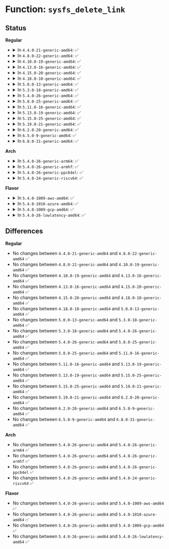 # Function: <code>sysfs_delete_link</code>

## Status
<b>Regular</b>
<ul>
<li>
<details>
<summary>In <code>4.4.0-21-generic-amd64</code>: ✅</summary>

```c
void sysfs_delete_link(struct kobject * kobj, struct kobject * targ, const char * name)
```

```json
{
  "name": "sysfs_delete_link",
  "collision_type": "Unique Global",
  "inline_type": "No",
  "funcs": [
    {
      "addr": 18446744071581520128,
      "name": "sysfs_delete_link",
      "external": true,
      "loc": "fs/sysfs/symlink.c:120",
      "file": "fs/sysfs/symlink.c",
      "inline": "seen, unknown",
      "caller_inline": [],
      "caller_func": [
        "drivers/base/core.c:device_remove_class_symlinks",
        "drivers/base/devcoredump.c:devcd_dev_release"
      ]
    }
  ],
  "symbols": [
    {
      "addr": 18446744071581520128,
      "name": "sysfs_delete_link",
      "section": ".text",
      "bind": "STB_GLOBAL",
      "size": 97
    }
  ]
}
```
</details>
</li>
<li>
<details>
<summary>In <code>4.8.0-22-generic-amd64</code>: ✅</summary>

```c
void sysfs_delete_link(struct kobject * kobj, struct kobject * targ, const char * name)
```

```json
{
  "name": "sysfs_delete_link",
  "collision_type": "Unique Global",
  "inline_type": "No",
  "funcs": [
    {
      "addr": 18446744071581706112,
      "name": "sysfs_delete_link",
      "external": true,
      "loc": "fs/sysfs/symlink.c:120",
      "file": "fs/sysfs/symlink.c",
      "inline": "seen, unknown",
      "caller_inline": [],
      "caller_func": [
        "drivers/base/core.c:device_remove_class_symlinks",
        "drivers/base/devcoredump.c:devcd_dev_release"
      ]
    }
  ],
  "symbols": [
    {
      "addr": 18446744071581706112,
      "name": "sysfs_delete_link",
      "section": ".text",
      "bind": "STB_GLOBAL",
      "size": 97
    }
  ]
}
```
</details>
</li>
<li>
<details>
<summary>In <code>4.10.0-19-generic-amd64</code>: ✅</summary>

```c
void sysfs_delete_link(struct kobject * kobj, struct kobject * targ, const char * name)
```

```json
{
  "name": "sysfs_delete_link",
  "collision_type": "Unique Global",
  "inline_type": "No",
  "funcs": [
    {
      "addr": 18446744071581793968,
      "name": "sysfs_delete_link",
      "external": true,
      "loc": "fs/sysfs/symlink.c:120",
      "file": "fs/sysfs/symlink.c",
      "inline": "seen, unknown",
      "caller_inline": [],
      "caller_func": [
        "drivers/base/core.c:device_remove_class_symlinks",
        "drivers/base/devcoredump.c:devcd_dev_release"
      ]
    }
  ],
  "symbols": [
    {
      "addr": 18446744071581793968,
      "name": "sysfs_delete_link",
      "section": ".text",
      "bind": "STB_GLOBAL",
      "size": 97
    }
  ]
}
```
</details>
</li>
<li>
<details>
<summary>In <code>4.13.0-16-generic-amd64</code>: ✅</summary>

```c
void sysfs_delete_link(struct kobject * kobj, struct kobject * targ, const char * name)
```

```json
{
  "name": "sysfs_delete_link",
  "collision_type": "Unique Global",
  "inline_type": "No",
  "funcs": [
    {
      "addr": 18446744071581848976,
      "name": "sysfs_delete_link",
      "external": true,
      "loc": "fs/sysfs/symlink.c:120",
      "file": "fs/sysfs/symlink.c",
      "inline": "seen, unknown",
      "caller_inline": [],
      "caller_func": [
        "drivers/base/core.c:device_remove_class_symlinks",
        "drivers/base/devcoredump.c:devcd_dev_release"
      ]
    }
  ],
  "symbols": [
    {
      "addr": 18446744071581848976,
      "name": "sysfs_delete_link",
      "section": ".text",
      "bind": "STB_GLOBAL",
      "size": 93
    }
  ]
}
```
</details>
</li>
<li>
<details>
<summary>In <code>4.15.0-20-generic-amd64</code>: ✅</summary>

```c
void sysfs_delete_link(struct kobject * kobj, struct kobject * targ, const char * name)
```

```json
{
  "name": "sysfs_delete_link",
  "collision_type": "Unique Global",
  "inline_type": "No",
  "funcs": [
    {
      "addr": 18446744071581998784,
      "name": "sysfs_delete_link",
      "external": true,
      "loc": "fs/sysfs/symlink.c:121",
      "file": "fs/sysfs/symlink.c",
      "inline": "seen, unknown",
      "caller_inline": [],
      "caller_func": [
        "drivers/base/core.c:device_remove_class_symlinks",
        "drivers/base/devcoredump.c:devcd_dev_release"
      ]
    }
  ],
  "symbols": [
    {
      "addr": 18446744071581998784,
      "name": "sysfs_delete_link",
      "section": ".text",
      "bind": "STB_GLOBAL",
      "size": 93
    }
  ]
}
```
</details>
</li>
<li>
<details>
<summary>In <code>4.18.0-10-generic-amd64</code>: ✅</summary>

```c
void sysfs_delete_link(struct kobject * kobj, struct kobject * targ, const char * name)
```

```json
{
  "name": "sysfs_delete_link",
  "collision_type": "Unique Global",
  "inline_type": "No",
  "funcs": [
    {
      "addr": 18446744071582186864,
      "name": "sysfs_delete_link",
      "external": true,
      "loc": "fs/sysfs/symlink.c:120",
      "file": "fs/sysfs/symlink.c",
      "inline": "seen, unknown",
      "caller_inline": [],
      "caller_func": [
        "drivers/base/core.c:device_remove_class_symlinks",
        "drivers/base/devcoredump.c:devcd_dev_release"
      ]
    }
  ],
  "symbols": [
    {
      "addr": 18446744071582186864,
      "name": "sysfs_delete_link",
      "section": ".text",
      "bind": "STB_GLOBAL",
      "size": 93
    }
  ]
}
```
</details>
</li>
<li>
<details>
<summary>In <code>5.0.0-13-generic-amd64</code>: ✅</summary>

```c
void sysfs_delete_link(struct kobject * kobj, struct kobject * targ, const char * name)
```

```json
{
  "name": "sysfs_delete_link",
  "collision_type": "Unique Global",
  "inline_type": "No",
  "funcs": [
    {
      "addr": 18446744071582282000,
      "name": "sysfs_delete_link",
      "external": true,
      "loc": "fs/sysfs/symlink.c:121",
      "file": "fs/sysfs/symlink.c",
      "inline": "seen, unknown",
      "caller_inline": [],
      "caller_func": [
        "drivers/base/core.c:device_remove_class_symlinks",
        "drivers/base/devcoredump.c:devcd_dev_release"
      ]
    }
  ],
  "symbols": [
    {
      "addr": 18446744071582282000,
      "name": "sysfs_delete_link",
      "section": ".text",
      "bind": "STB_GLOBAL",
      "size": 95
    }
  ]
}
```
</details>
</li>
<li>
<details>
<summary>In <code>5.3.0-18-generic-amd64</code>: ✅</summary>

```c
void sysfs_delete_link(struct kobject * kobj, struct kobject * targ, const char * name)
```

```json
{
  "name": "sysfs_delete_link",
  "collision_type": "Unique Global",
  "inline_type": "No",
  "funcs": [
    {
      "addr": 18446744071582446672,
      "name": "sysfs_delete_link",
      "external": true,
      "loc": "fs/sysfs/symlink.c:121",
      "file": "fs/sysfs/symlink.c",
      "inline": "seen, unknown",
      "caller_inline": [],
      "caller_func": [
        "drivers/base/core.c:device_remove_class_symlinks",
        "drivers/base/devcoredump.c:devcd_dev_release"
      ]
    }
  ],
  "symbols": [
    {
      "addr": 18446744071582446672,
      "name": "sysfs_delete_link",
      "section": ".text",
      "bind": "STB_GLOBAL",
      "size": 95
    }
  ]
}
```
</details>
</li>
<li>
<details>
<summary>In <code>5.4.0-26-generic-amd64</code>: ✅</summary>

```c
void sysfs_delete_link(struct kobject * kobj, struct kobject * targ, const char * name)
```

```json
{
  "name": "sysfs_delete_link",
  "collision_type": "Unique Global",
  "inline_type": "No",
  "funcs": [
    {
      "addr": 18446744071582545872,
      "name": "sysfs_delete_link",
      "external": true,
      "loc": "fs/sysfs/symlink.c:121",
      "file": "fs/sysfs/symlink.c",
      "inline": "seen, unknown",
      "caller_inline": [],
      "caller_func": [
        "drivers/base/core.c:device_remove_class_symlinks",
        "drivers/base/devcoredump.c:devcd_dev_release"
      ]
    }
  ],
  "symbols": [
    {
      "addr": 18446744071582545872,
      "name": "sysfs_delete_link",
      "section": ".text",
      "bind": "STB_GLOBAL",
      "size": 95
    }
  ]
}
```
</details>
</li>
<li>
<details>
<summary>In <code>5.8.0-25-generic-amd64</code>: ✅</summary>

```c
void sysfs_delete_link(struct kobject * kobj, struct kobject * targ, const char * name)
```

```json
{
  "name": "sysfs_delete_link",
  "collision_type": "Unique Global",
  "inline_type": "No",
  "funcs": [
    {
      "addr": 18446744071582852240,
      "name": "sysfs_delete_link",
      "external": true,
      "loc": "fs/sysfs/symlink.c:121",
      "file": "fs/sysfs/symlink.c",
      "inline": "seen, unknown",
      "caller_inline": [],
      "caller_func": [
        "drivers/base/core.c:device_remove_class_symlinks",
        "drivers/base/devcoredump.c:devcd_dev_release"
      ]
    }
  ],
  "symbols": [
    {
      "addr": 18446744071582852240,
      "name": "sysfs_delete_link",
      "section": ".text",
      "bind": "STB_GLOBAL",
      "size": 95
    }
  ]
}
```
</details>
</li>
<li>
<details>
<summary>In <code>5.11.0-16-generic-amd64</code>: ✅</summary>

```c
void sysfs_delete_link(struct kobject * kobj, struct kobject * targ, const char * name)
```

```json
{
  "name": "sysfs_delete_link",
  "collision_type": "Unique Global",
  "inline_type": "No",
  "funcs": [
    {
      "addr": 18446744071582925232,
      "name": "sysfs_delete_link",
      "external": true,
      "loc": "fs/sysfs/symlink.c:121",
      "file": "fs/sysfs/symlink.c",
      "inline": "seen, unknown",
      "caller_inline": [],
      "caller_func": [
        "drivers/base/core.c:device_remove_class_symlinks",
        "drivers/base/devcoredump.c:devcd_dev_release"
      ]
    }
  ],
  "symbols": [
    {
      "addr": 18446744071582925232,
      "name": "sysfs_delete_link",
      "section": ".text",
      "bind": "STB_GLOBAL",
      "size": 95
    }
  ]
}
```
</details>
</li>
<li>
<details>
<summary>In <code>5.13.0-19-generic-amd64</code>: ✅</summary>

```c
void sysfs_delete_link(struct kobject * kobj, struct kobject * targ, const char * name)
```

```json
{
  "name": "sysfs_delete_link",
  "collision_type": "Unique Global",
  "inline_type": "No",
  "funcs": [
    {
      "addr": 18446744071582952880,
      "name": "sysfs_delete_link",
      "external": true,
      "loc": "fs/sysfs/symlink.c:121",
      "file": "fs/sysfs/symlink.c",
      "inline": "seen, unknown",
      "caller_inline": [],
      "caller_func": [
        "drivers/base/core.c:device_remove_class_symlinks",
        "drivers/base/devcoredump.c:devcd_dev_release"
      ]
    }
  ],
  "symbols": [
    {
      "addr": 18446744071582952880,
      "name": "sysfs_delete_link",
      "section": ".text",
      "bind": "STB_GLOBAL",
      "size": 95
    }
  ]
}
```
</details>
</li>
<li>
<details>
<summary>In <code>5.15.0-25-generic-amd64</code>: ✅</summary>

```c
void sysfs_delete_link(struct kobject * kobj, struct kobject * targ, const char * name)
```

```json
{
  "name": "sysfs_delete_link",
  "collision_type": "Unique Global",
  "inline_type": "No",
  "funcs": [
    {
      "addr": 18446744071583288112,
      "name": "sysfs_delete_link",
      "external": true,
      "loc": "fs/sysfs/symlink.c:121",
      "file": "fs/sysfs/symlink.c",
      "inline": "seen, unknown",
      "caller_inline": [],
      "caller_func": [
        "drivers/base/core.c:device_remove_class_symlinks",
        "drivers/base/devcoredump.c:devcd_dev_release"
      ]
    }
  ],
  "symbols": [
    {
      "addr": 18446744071583288112,
      "name": "sysfs_delete_link",
      "section": ".text",
      "bind": "STB_GLOBAL",
      "size": 95
    }
  ]
}
```
</details>
</li>
<li>
<details>
<summary>In <code>5.19.0-21-generic-amd64</code>: ✅</summary>

```c
void sysfs_delete_link(struct kobject * kobj, struct kobject * targ, const char * name)
```

```json
{
  "name": "sysfs_delete_link",
  "collision_type": "Unique Global",
  "inline_type": "No",
  "funcs": [
    {
      "addr": 18446744071583793872,
      "name": "sysfs_delete_link",
      "external": true,
      "loc": "fs/sysfs/symlink.c:121",
      "file": "fs/sysfs/symlink.c",
      "inline": "seen, unknown",
      "caller_inline": [],
      "caller_func": [
        "drivers/base/core.c:device_remove_class_symlinks",
        "drivers/base/devcoredump.c:devcd_dev_release"
      ]
    }
  ],
  "symbols": [
    {
      "addr": 18446744071583793872,
      "name": "sysfs_delete_link",
      "section": ".text",
      "bind": "STB_GLOBAL",
      "size": 111
    }
  ]
}
```
</details>
</li>
<li>
<details>
<summary>In <code>6.2.0-20-generic-amd64</code>: ✅</summary>

```c
void sysfs_delete_link(struct kobject * kobj, struct kobject * targ, const char * name)
```

```json
{
  "name": "sysfs_delete_link",
  "collision_type": "Unique Global",
  "inline_type": "No",
  "funcs": [
    {
      "addr": 18446744071584413856,
      "name": "sysfs_delete_link",
      "external": true,
      "loc": "fs/sysfs/symlink.c:121",
      "file": "fs/sysfs/symlink.c",
      "inline": "seen, unknown",
      "caller_inline": [],
      "caller_func": [
        "drivers/base/core.c:device_remove_class_symlinks",
        "drivers/base/devcoredump.c:devcd_dev_release"
      ]
    }
  ],
  "symbols": [
    {
      "addr": 18446744071584413856,
      "name": "sysfs_delete_link",
      "section": ".text",
      "bind": "STB_GLOBAL",
      "size": 111
    }
  ]
}
```
</details>
</li>
<li>
<details>
<summary>In <code>6.5.0-9-generic-amd64</code>: ✅</summary>

```c
void sysfs_delete_link(struct kobject * kobj, struct kobject * targ, const char * name)
```

```json
{
  "name": "sysfs_delete_link",
  "collision_type": "Unique Global",
  "inline_type": "No",
  "funcs": [
    {
      "addr": 18446744071584642416,
      "name": "sysfs_delete_link",
      "external": true,
      "loc": "fs/sysfs/symlink.c:121",
      "file": "fs/sysfs/symlink.c",
      "inline": "seen, unknown",
      "caller_inline": [],
      "caller_func": [
        "drivers/base/core.c:device_remove_class_symlinks",
        "drivers/base/devcoredump.c:devcd_dev_release"
      ]
    }
  ],
  "symbols": [
    {
      "addr": 18446744071584642416,
      "name": "sysfs_delete_link",
      "section": ".text",
      "bind": "STB_GLOBAL",
      "size": 111
    }
  ]
}
```
</details>
</li>
<li>
<details>
<summary>In <code>6.8.0-31-generic-amd64</code>: ✅</summary>

```c
void sysfs_delete_link(struct kobject * kobj, struct kobject * targ, const char * name)
```

```json
{
  "name": "sysfs_delete_link",
  "collision_type": "Unique Global",
  "inline_type": "No",
  "funcs": [
    {
      "addr": 18446744071584874752,
      "name": "sysfs_delete_link",
      "external": true,
      "loc": "fs/sysfs/symlink.c:121",
      "file": "fs/sysfs/symlink.c",
      "inline": "seen, unknown",
      "caller_inline": [],
      "caller_func": [
        "drivers/base/core.c:device_remove_class_symlinks",
        "drivers/base/devcoredump.c:devcd_dev_release"
      ]
    }
  ],
  "symbols": [
    {
      "addr": 18446744071584874752,
      "name": "sysfs_delete_link",
      "section": ".text",
      "bind": "STB_GLOBAL",
      "size": 111
    }
  ]
}
```
</details>
</li>
</ul>
<b>Arch</b>
<ul>
<li>
<details>
<summary>In <code>5.4.0-26-generic-arm64</code>: ✅</summary>

```c
void sysfs_delete_link(struct kobject * kobj, struct kobject * targ, const char * name)
```

```json
{
  "name": "sysfs_delete_link",
  "collision_type": "Unique Global",
  "inline_type": "No",
  "funcs": [
    {
      "addr": 18446603336494184440,
      "name": "sysfs_delete_link",
      "external": true,
      "loc": "fs/sysfs/symlink.c:121",
      "file": "fs/sysfs/symlink.c",
      "inline": "seen, unknown",
      "caller_inline": [],
      "caller_func": [
        "drivers/base/core.c:device_remove_class_symlinks",
        "drivers/base/devcoredump.c:devcd_dev_release"
      ]
    }
  ],
  "symbols": [
    {
      "addr": 18446603336494184440,
      "name": "sysfs_delete_link",
      "section": ".text",
      "bind": "STB_GLOBAL",
      "size": 188
    }
  ]
}
```
</details>
</li>
<li>
<details>
<summary>In <code>5.4.0-26-generic-armhf</code>: ✅</summary>

```c
void sysfs_delete_link(struct kobject * kobj, struct kobject * targ, const char * name)
```

```json
{
  "name": "sysfs_delete_link",
  "collision_type": "Unique Global",
  "inline_type": "No",
  "funcs": [
    {
      "addr": 3227620940,
      "name": "sysfs_delete_link",
      "external": true,
      "loc": "fs/sysfs/symlink.c:121",
      "file": "fs/sysfs/symlink.c",
      "inline": "seen, unknown",
      "caller_inline": [],
      "caller_func": [
        "drivers/base/core.c:device_remove_class_symlinks",
        "drivers/base/devcoredump.c:devcd_dev_release"
      ]
    }
  ],
  "symbols": [
    {
      "addr": 3227620940,
      "name": "sysfs_delete_link",
      "section": ".text",
      "bind": "STB_GLOBAL",
      "size": 124
    }
  ]
}
```
</details>
</li>
<li>
<details>
<summary>In <code>5.4.0-26-generic-ppc64el</code>: ✅</summary>

```c
void sysfs_delete_link(struct kobject * kobj, struct kobject * targ, const char * name)
```

```json
{
  "name": "sysfs_delete_link",
  "collision_type": "Unique Global",
  "inline_type": "No",
  "funcs": [
    {
      "addr": 13835058055287872656,
      "name": "sysfs_delete_link",
      "external": true,
      "loc": "fs/sysfs/symlink.c:121",
      "file": "fs/sysfs/symlink.c",
      "inline": "seen, unknown",
      "caller_inline": [],
      "caller_func": [
        "drivers/base/core.c:device_remove_class_symlinks",
        "drivers/base/devcoredump.c:devcd_dev_release"
      ]
    }
  ],
  "symbols": [
    {
      "addr": 13835058055287872656,
      "name": "sysfs_delete_link",
      "section": ".text",
      "bind": "STB_GLOBAL",
      "size": 228
    }
  ]
}
```
</details>
</li>
<li>
<details>
<summary>In <code>5.4.0-24-generic-riscv64</code>: ✅</summary>

```c
void sysfs_delete_link(struct kobject * kobj, struct kobject * targ, const char * name)
```

```json
{
  "name": "sysfs_delete_link",
  "collision_type": "Unique Global",
  "inline_type": "No",
  "funcs": [
    {
      "addr": 18446743936273648602,
      "name": "sysfs_delete_link",
      "external": true,
      "loc": "fs/sysfs/symlink.c:121",
      "file": "fs/sysfs/symlink.c",
      "inline": "seen, unknown",
      "caller_inline": [],
      "caller_func": [
        "drivers/base/core.c:device_remove_class_symlinks",
        "drivers/base/devcoredump.c:devcd_dev_release"
      ]
    }
  ],
  "symbols": [
    {
      "addr": 18446743936273648602,
      "name": "sysfs_delete_link",
      "section": ".text",
      "bind": "STB_GLOBAL",
      "size": 164
    }
  ]
}
```
</details>
</li>
</ul>
<b>Flavor</b>
<ul>
<li>
<details>
<summary>In <code>5.4.0-1009-aws-amd64</code>: ✅</summary>

```c
void sysfs_delete_link(struct kobject * kobj, struct kobject * targ, const char * name)
```

```json
{
  "name": "sysfs_delete_link",
  "collision_type": "Unique Global",
  "inline_type": "No",
  "funcs": [
    {
      "addr": 18446744071582514608,
      "name": "sysfs_delete_link",
      "external": true,
      "loc": "fs/sysfs/symlink.c:121",
      "file": "fs/sysfs/symlink.c",
      "inline": "seen, unknown",
      "caller_inline": [],
      "caller_func": [
        "drivers/base/core.c:device_remove_class_symlinks",
        "drivers/base/devcoredump.c:devcd_dev_release"
      ]
    }
  ],
  "symbols": [
    {
      "addr": 18446744071582514608,
      "name": "sysfs_delete_link",
      "section": ".text",
      "bind": "STB_GLOBAL",
      "size": 95
    }
  ]
}
```
</details>
</li>
<li>
<details>
<summary>In <code>5.4.0-1010-azure-amd64</code>: ✅</summary>

```c
void sysfs_delete_link(struct kobject * kobj, struct kobject * targ, const char * name)
```

```json
{
  "name": "sysfs_delete_link",
  "collision_type": "Unique Global",
  "inline_type": "No",
  "funcs": [
    {
      "addr": 18446744071582451776,
      "name": "sysfs_delete_link",
      "external": true,
      "loc": "fs/sysfs/symlink.c:121",
      "file": "fs/sysfs/symlink.c",
      "inline": "seen, unknown",
      "caller_inline": [],
      "caller_func": [
        "drivers/base/core.c:device_remove_class_symlinks"
      ]
    }
  ],
  "symbols": [
    {
      "addr": 18446744071582451776,
      "name": "sysfs_delete_link",
      "section": ".text",
      "bind": "STB_GLOBAL",
      "size": 95
    }
  ]
}
```
</details>
</li>
<li>
<details>
<summary>In <code>5.4.0-1009-gcp-amd64</code>: ✅</summary>

```c
void sysfs_delete_link(struct kobject * kobj, struct kobject * targ, const char * name)
```

```json
{
  "name": "sysfs_delete_link",
  "collision_type": "Unique Global",
  "inline_type": "No",
  "funcs": [
    {
      "addr": 18446744071582505088,
      "name": "sysfs_delete_link",
      "external": true,
      "loc": "fs/sysfs/symlink.c:121",
      "file": "fs/sysfs/symlink.c",
      "inline": "seen, unknown",
      "caller_inline": [],
      "caller_func": [
        "drivers/base/core.c:device_remove_class_symlinks",
        "drivers/base/devcoredump.c:devcd_dev_release"
      ]
    }
  ],
  "symbols": [
    {
      "addr": 18446744071582505088,
      "name": "sysfs_delete_link",
      "section": ".text",
      "bind": "STB_GLOBAL",
      "size": 95
    }
  ]
}
```
</details>
</li>
<li>
<details>
<summary>In <code>5.4.0-26-lowlatency-amd64</code>: ✅</summary>

```c
void sysfs_delete_link(struct kobject * kobj, struct kobject * targ, const char * name)
```

```json
{
  "name": "sysfs_delete_link",
  "collision_type": "Unique Global",
  "inline_type": "No",
  "funcs": [
    {
      "addr": 18446744071582585712,
      "name": "sysfs_delete_link",
      "external": true,
      "loc": "fs/sysfs/symlink.c:121",
      "file": "fs/sysfs/symlink.c",
      "inline": "seen, unknown",
      "caller_inline": [],
      "caller_func": [
        "drivers/base/core.c:device_remove_class_symlinks",
        "drivers/base/devcoredump.c:devcd_dev_release"
      ]
    }
  ],
  "symbols": [
    {
      "addr": 18446744071582585712,
      "name": "sysfs_delete_link",
      "section": ".text",
      "bind": "STB_GLOBAL",
      "size": 99
    }
  ]
}
```
</details>
</li>
</ul>

## Differences
<b>Regular</b>
<ul>
<li>
No changes between <code>4.4.0-21-generic-amd64</code> and <code>4.8.0-22-generic-amd64</code> ✅
</li>
<li>
No changes between <code>4.8.0-22-generic-amd64</code> and <code>4.10.0-19-generic-amd64</code> ✅
</li>
<li>
No changes between <code>4.10.0-19-generic-amd64</code> and <code>4.13.0-16-generic-amd64</code> ✅
</li>
<li>
No changes between <code>4.13.0-16-generic-amd64</code> and <code>4.15.0-20-generic-amd64</code> ✅
</li>
<li>
No changes between <code>4.15.0-20-generic-amd64</code> and <code>4.18.0-10-generic-amd64</code> ✅
</li>
<li>
No changes between <code>4.18.0-10-generic-amd64</code> and <code>5.0.0-13-generic-amd64</code> ✅
</li>
<li>
No changes between <code>5.0.0-13-generic-amd64</code> and <code>5.3.0-18-generic-amd64</code> ✅
</li>
<li>
No changes between <code>5.3.0-18-generic-amd64</code> and <code>5.4.0-26-generic-amd64</code> ✅
</li>
<li>
No changes between <code>5.4.0-26-generic-amd64</code> and <code>5.8.0-25-generic-amd64</code> ✅
</li>
<li>
No changes between <code>5.8.0-25-generic-amd64</code> and <code>5.11.0-16-generic-amd64</code> ✅
</li>
<li>
No changes between <code>5.11.0-16-generic-amd64</code> and <code>5.13.0-19-generic-amd64</code> ✅
</li>
<li>
No changes between <code>5.13.0-19-generic-amd64</code> and <code>5.15.0-25-generic-amd64</code> ✅
</li>
<li>
No changes between <code>5.15.0-25-generic-amd64</code> and <code>5.19.0-21-generic-amd64</code> ✅
</li>
<li>
No changes between <code>5.19.0-21-generic-amd64</code> and <code>6.2.0-20-generic-amd64</code> ✅
</li>
<li>
No changes between <code>6.2.0-20-generic-amd64</code> and <code>6.5.0-9-generic-amd64</code> ✅
</li>
<li>
No changes between <code>6.5.0-9-generic-amd64</code> and <code>6.8.0-31-generic-amd64</code> ✅
</li>
</ul>
<b>Arch</b>
<ul>
<li>
No changes between <code>5.4.0-26-generic-amd64</code> and <code>5.4.0-26-generic-arm64</code> ✅
</li>
<li>
No changes between <code>5.4.0-26-generic-amd64</code> and <code>5.4.0-26-generic-armhf</code> ✅
</li>
<li>
No changes between <code>5.4.0-26-generic-amd64</code> and <code>5.4.0-26-generic-ppc64el</code> ✅
</li>
<li>
No changes between <code>5.4.0-26-generic-amd64</code> and <code>5.4.0-24-generic-riscv64</code> ✅
</li>
</ul>
<b>Flavor</b>
<ul>
<li>
No changes between <code>5.4.0-26-generic-amd64</code> and <code>5.4.0-1009-aws-amd64</code> ✅
</li>
<li>
No changes between <code>5.4.0-26-generic-amd64</code> and <code>5.4.0-1010-azure-amd64</code> ✅
</li>
<li>
No changes between <code>5.4.0-26-generic-amd64</code> and <code>5.4.0-1009-gcp-amd64</code> ✅
</li>
<li>
No changes between <code>5.4.0-26-generic-amd64</code> and <code>5.4.0-26-lowlatency-amd64</code> ✅
</li>
</ul>
